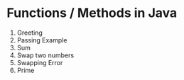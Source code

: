 # Functions / Methods in Java
1. Greeting
2. Passing Example
3. Sum
4. Swap two numbers
5. Swapping Error
6. Prime
